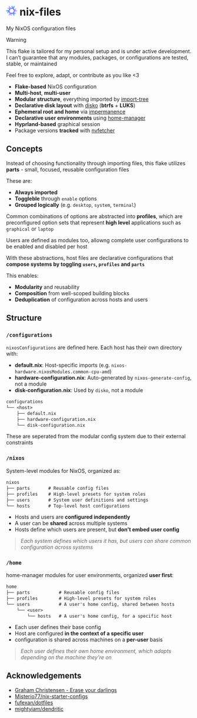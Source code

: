 # <img src="https://raw.githubusercontent.com/Different-Name/nix-files/master/assets/nixoscolorful.svg" height=26> nix-files

My NixOS configuration files

> [!WARNING]
> This flake is tailored for my personal setup and is under active development. I can’t guarantee that any modules, packages, or configurations are tested, stable, or maintained
> 
> Feel free to explore, adapt, or contribute as you like <3

- **Flake-based** NixOS configuration
- **Multi-host**, **multi-user**
- **Modular structure**, everything imported by [import-tree](https://github.com/vic/import-tree)
- **Declarative disk layout** with [disko](https://github.com/nix-community/disko) (**btrfs** + **LUKS**)
- **Ephemeral root and home** via [impermanence](https://github.com/nix-community/impermanence)
- **Declarative user environments** using [home-manager](https://github.com/nix-community/home-manager)
- **Hyprland-based** graphical session
- Package versions **tracked** with [nvfetcher](https://github.com/berberman/nvfetcher)

## Concepts

Instead of choosing functionality through importing files, this flake utilizes **parts** - small, focused, reusable configuration files

These are:

- **Always imported**
- **Toggleble** through `enable` options
- **Grouped logically** (e.g. `desktop`, `system`, `terminal`)

Common combinations of options are abstracted into **profiles**, which are preconfigured option sets that represent **high level** applications such as `graphical` or `laptop`

Users are defined as modules too, allowng complete user configurations to be enabled and disabled per host

With these abstractions, host files are declarative configurations that **compose systems by toggling `users`, `profiles` and `parts`**

This enables:

- **Modularity** and reusability
- **Composition** from well-scoped building blocks
- **Deduplication** of configuration across hosts and users

## Structure

### `/configurations`

`nixosConfigurations` are defined here. Each host has their own directory with:

- **default.nix**: Host-specific imports (e.g. `nixos-hardware.nixosModules.common-cpu-amd`)
- **hardware-configuration.nix**: Auto-generated by `nixos-generate-config`, not a module
- **disk-configuration.nix**: Used by `disko`, not a module

```
configurations
└── <host>
    ├── default.nix
    ├── hardware-configuration.nix
    └── disk-configuration.nix
```

These are seperated from the modular config system due to their external constraints

### `/nixos`

System-level modules for NixOS, organized as:

```
nixos
├── parts       # Reusable config files
├── profiles    # High-level presets for system roles
├── users       # System user definitions and settings
└── hosts       # Top-level host configurations
```

- Hosts and users are **configured independently**
- A user can be **shared** across multiple systems
- Hosts define which users are present, but **don't embed user config**

> *Each system defines which users it has, but users can share common configuration across systems*

### `/home`

home-manager modules for user environments, organized **user first**:

```
home
├── parts           # Reusable config files
├── profiles        # High-level presets for system roles
└── users           # A user's home config, shared between hosts
    └── <user>
        └── hosts   # A user's home config, for a specific host
```

- Each user defines their base config
- Host are configured **in the context of a specific user**
- configuration is shared across machines on a **per-user** basis

> *Each user defines their own home environment, which adapts depending on the machine they're on*

## Acknowledgements

- [Graham Christensen - Erase your darlings](https://grahamc.com/blog/erase-your-darlings/)
- [Misterio77/nix-starter-configs](https://github.com/Misterio77/nix-starter-configs)
- [fufexan/dotfiles](https://github.com/fufexan/dotfiles)
- [mightyiam/dendritic](https://github.com/mightyiam/dendritic)
